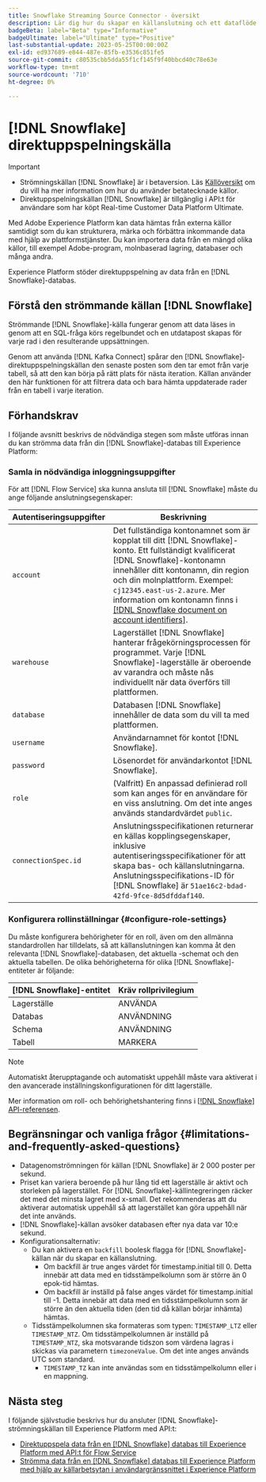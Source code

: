 ```yaml
---
title: Snowflake Streaming Source Connector - översikt
description: Lär dig hur du skapar en källanslutning och ett dataflöde för att importera strömmande data från din Snowflake-instans till Adobe Experience Platform
badgeBeta: label="Beta" type="Informative"
badgeUltimate: label="Ultimate" type="Positive"
last-substantial-update: 2023-05-25T00:00:00Z
exl-id: ed937689-e844-487e-85fb-e3536c851fe5
source-git-commit: c80535cbb5dda55f1cf145f9f40bbcd40c78e63e
workflow-type: tm+mt
source-wordcount: '710'
ht-degree: 0%

---
```


# [!DNL Snowflake] direktuppspelningskälla

>[!IMPORTANT]
>
>* Strömningskällan [!DNL Snowflake] är i betaversion. Läs [Källöversikt](../../home.md#terms-and-conditions) om du vill ha mer information om hur du använder betatecknade källor.
>* Direktuppspelningskällan [!DNL Snowflake] är tillgänglig i API:t för användare som har köpt Real-time Customer Data Platform Ultimate.

Med Adobe Experience Platform kan data hämtas från externa källor samtidigt som du kan strukturera, märka och förbättra inkommande data med hjälp av plattformstjänster. Du kan importera data från en mängd olika källor, till exempel Adobe-program, molnbaserad lagring, databaser och många andra.

Experience Platform stöder direktuppspelning av data från en [!DNL Snowflake]-databas.

## Förstå den strömmande källan [!DNL Snowflake]

Strömmande [!DNL Snowflake]-källa fungerar genom att data läses in genom att en SQL-fråga körs regelbundet och en utdatapost skapas för varje rad i den resulterande uppsättningen.

Genom att använda [!DNL Kafka Connect] spårar den [!DNL Snowflake]-direktuppspelningskällan den senaste posten som den tar emot från varje tabell, så att den kan börja på rätt plats för nästa iteration. Källan använder den här funktionen för att filtrera data och bara hämta uppdaterade rader från en tabell i varje iteration.

## Förhandskrav

I följande avsnitt beskrivs de nödvändiga stegen som måste utföras innan du kan strömma data från din [!DNL Snowflake]-databas till Experience Platform:

### Samla in nödvändiga inloggningsuppgifter

För att [!DNL Flow Service] ska kunna ansluta till [!DNL Snowflake] måste du ange följande anslutningsegenskaper:

| Autentiseringsuppgifter | Beskrivning |
| --- | --- |
| `account` | Det fullständiga kontonamnet som är kopplat till ditt [!DNL Snowflake]-konto. Ett fullständigt kvalificerat [!DNL Snowflake]-kontonamn innehåller ditt kontonamn, din region och din molnplattform. Exempel: `cj12345.east-us-2.azure`. Mer information om kontonamn finns i [[!DNL Snowflake document on account identifiers]](<https://docs.snowflake.com/en/user-guide/admin-account-identifier.html>). |
| `warehouse` | Lagerstället [!DNL Snowflake] hanterar frågekörningsprocessen för programmet. Varje [!DNL Snowflake]-lagerställe är oberoende av varandra och måste nås individuellt när data överförs till plattformen. |
| `database` | Databasen [!DNL Snowflake] innehåller de data som du vill ta med plattformen. |
| `username` | Användarnamnet för kontot [!DNL Snowflake]. |
| `password` | Lösenordet för användarkontot [!DNL Snowflake]. |
| `role` | (Valfritt) En anpassad definierad roll som kan anges för en användare för en viss anslutning. Om det inte anges används standardvärdet `public`. |
| `connectionSpec.id` | Anslutningsspecifikationen returnerar en källas kopplingsegenskaper, inklusive autentiseringsspecifikationer för att skapa bas- och källanslutningarna. Anslutningsspecifikations-ID för [!DNL Snowflake] är `51ae16c2-bdad-42fd-9fce-8d5dfddaf140`. |


### Konfigurera rollinställningar {#configure-role-settings}

Du måste konfigurera behörigheter för en roll, även om den allmänna standardrollen har tilldelats, så att källanslutningen kan komma åt den relevanta [!DNL Snowflake]-databasen, det aktuella -schemat och den aktuella tabellen. De olika behörigheterna för olika [!DNL Snowflake]-entiteter är följande:

| [!DNL Snowflake]-entitet | Kräv rollprivilegium |
| --- | --- |
| Lagerställe | ANVÄNDA |
| Databas | ANVÄNDNING |
| Schema | ANVÄNDNING |
| Tabell | MARKERA |

>[!NOTE]
>
>Automatiskt återupptagande och automatiskt uppehåll måste vara aktiverat i den avancerade inställningskonfigurationen för ditt lagerställe.

Mer information om roll- och behörighetshantering finns i [[!DNL Snowflake] API-referensen](<https://docs.snowflake.com/en/sql-reference/sql/grant-privilege>).

## Begränsningar och vanliga frågor {#limitations-and-frequently-asked-questions}

* Datagenomströmningen för källan [!DNL Snowflake] är 2 000 poster per sekund.
* Priset kan variera beroende på hur lång tid ett lagerställe är aktivt och storleken på lagerstället. För [!DNL Snowflake]-källintegreringen räcker det med det minsta lagret med x-small. Det rekommenderas att du aktiverar automatisk uppehåll så att lagerstället kan göra uppehåll när det inte används.
* [!DNL Snowflake]-källan avsöker databasen efter nya data var 10:e sekund.
* Konfigurationsalternativ:
   * Du kan aktivera en `backfill` boolesk flagga för [!DNL Snowflake]-källan när du skapar en källanslutning.
      * Om backfill är true anges värdet för timestamp.initial till 0. Detta innebär att data med en tidsstämpelkolumn som är större än 0 epok-tid hämtas.
      * Om backfill är inställd på false anges värdet för timestamp.initial till -1. Detta innebär att data med en tidsstämpelkolumn som är större än den aktuella tiden (den tid då källan börjar inhämta) hämtas.
   * Tidsstämpelkolumnen ska formateras som typen: `TIMESTAMP_LTZ` eller `TIMESTAMP_NTZ`. Om tidsstämpelkolumnen är inställd på `TIMESTAMP_NTZ`, ska motsvarande tidszon som värdena lagras i skickas via parametern `timezoneValue`. Om det inte anges används UTC som standard.
      * `TIMESTAMP_TZ` kan inte användas som en tidsstämpelkolumn eller i en mappning.

## Nästa steg

I följande självstudie beskrivs hur du ansluter [!DNL Snowflake]-strömningskällan till Experience Platform med API:t:

* [Direktuppspela data från en [!DNL Snowflake] databas till Experience Platform med API:t för Flow Service](../../tutorials/api/create/databases/snowflake-streaming.md)
* [Strömma data från en [!DNL Snowflake] databas till Experience Platform med hjälp av källarbetsytan i användargränssnittet i Experience Platform](../../tutorials/ui/create/databases/snowflake-streaming.md)
